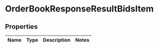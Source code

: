 

# OrderBookResponseResultBidsItem


## Properties

| Name | Type | Description | Notes |
|------------ | ------------- | ------------- | -------------|



